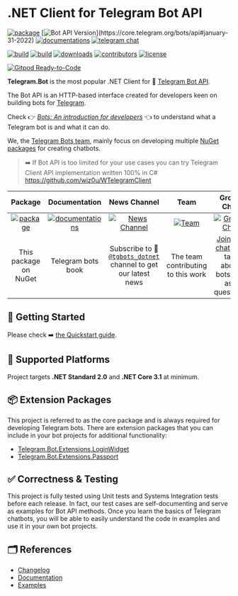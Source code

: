 # .NET Client for Telegram Bot API

[![package](https://img.shields.io/nuget/vpre/Telegram.Bot.svg?label=Telegram.Bot&style=flat-square)](https://www.nuget.org/packages/Telegram.Bot)
[![Bot API Version](https://img.shields.io/badge/Bot%20API-5.7%20(January%2031,%202022)-f36caf.svg?style=flat-square)](https://core.telegram.org/bots/api#january-31-2022)
[![documentations](https://img.shields.io/badge/Documentations-Book-orange.svg?style=flat-square)](https://telegrambots.github.io/book/)
[![telegram chat](https://img.shields.io/badge/Support_Chat-Telegram-blue.svg?style=flat-square)](https://t.me/joinchat/B35YY0QbLfd034CFnvCtCA)

[![build](https://img.shields.io/azure-devops/build/tgbots/14f9ab3f-313a-4339-8534-e8b96c7763cc/6?style=flat-square&label=master)](https://dev.azure.com/tgbots/Telegram.Bot/_build/latest?definitionId=6&branchName=master)
[![build](https://img.shields.io/azure-devops/build/tgbots/14f9ab3f-313a-4339-8534-e8b96c7763cc/10/develop?style=flat-square&label=develop)](https://dev.azure.com/tgbots/Telegram.Bot/_build/latest?definitionId=10&branchName=develop)
[![downloads](https://img.shields.io/nuget/dt/Telegram.Bot.svg?style=flat-square&label=Package%20Downloads)](https://www.nuget.org/packages/Telegram.Bot)
[![contributors](https://img.shields.io/github/contributors/TelegramBots/Telegram.Bot.svg?style=flat-square&label=Contributors)](https://github.com/TelegramBots/Telegram.Bot/graphs/contributors)
[![license](https://img.shields.io/github/license/TelegramBots/telegram.bot.svg?style=flat-square&maxAge=2592000&label=License)](https://raw.githubusercontent.com/TelegramBots/telegram.bot/master/LICENSE)

[![Gitpod Ready-to-Code](https://gitpod.io/button/open-in-gitpod.svg)](https://gitpod.io/from-referrer/)

**Telegram.Bot** is the most popular .NET Client for 🤖 [Telegram Bot API].

The Bot API is an HTTP-based interface created for developers keen on building bots for [Telegram].

Check 👉 [_Bots: An introduction for developers_] 👈 to understand what a Telegram bot is and what it can do.

We, the [Telegram Bots team], mainly focus on developing multiple [NuGet packages] for creating chatbots.

> ➡️ If Bot API is too limited for your use cases you can try Telegram Client API implementation written 100% in C#
> <https://github.com/wiz0u/WTelegramClient>

|Package|Documentation|News Channel|Team|Group Chat|
|:-----:|:-----------:|:----------:|:--:|:--------:|
| [![package](docs/logo-nuget.png)](https://www.nuget.org/packages/Telegram.Bot) | [![documentations](docs/logo-docs.png)](https://telegrambots.github.io/book/) | [![News Channel](docs/logo-channel.jpg)](https://t.me/tgbots_dotnet) | [![Team](docs/logo-gh.png)](https://github.com/orgs/TelegramBots/people) | [![Group Chat](docs/logo-chat.jpg)](https://t.me/joinchat/B35YY0QbLfd034CFnvCtCA) |
| This package on NuGet | Telegram bots book | Subscribe to 📣 [`@tgbots_dotnet`] channel to get our latest news | The team contributing to this work | [Join our chat] 💬 to talk about bots and ask questions |

## 🔨 Getting Started

Please check ➡️ [the Quickstart guide].

## 🚧 Supported Platforms

Project targets **.NET Standard 2.0** and **.NET Core 3.1** at minimum.

## 📦 Extension Packages

This project is referred to as the core package and is always required for developing Telegram bots.
There are extension packages that you can include in your bot projects for additional functionality:

- [Telegram.Bot.Extensions.LoginWidget]
- [Telegram.Bot.Extensions.Passport]

## ✅ Correctness & Testing

This project is fully tested using Unit tests and Systems Integration tests before each release.
In fact, our test cases are self-documenting and serve as examples for Bot API methods.
Once you learn the basics of Telegram chatbots, you will be able to easily understand the code in examples and
use it in your own bot projects.

## 🗂 References

- [Changelog](CHANGELOG.md)
- [Documentation](https://telegrambots.github.io/book/)
- [Examples](https://github.com/TelegramBots/telegram.bot.examples)

<!-- ---- -->

[Telegram Bot API]: https://core.telegram.org/bots/api
[Telegram]: https://www.telegram.org/
[_Bots: An introduction for developers_]: https://core.telegram.org/bots
[Telegram Bots team]: https://github.com/orgs/TelegramBots/people
[NuGet packages]: https://www.nuget.org/profiles/TelegramBots
[`@tgbots_dotnet`]: https://t.me/tgbots_dotnet
[Join our chat]: https://t.me/joinchat/B35YY0QbLfd034CFnvCtCA
[the Quickstart guide]: https://telegrambots.github.io/book/1/quickstart.html
[Telegram.Bot.Extensions.LoginWidget]: https://github.com/TelegramBots/Telegram.Bot.Extensions.LoginWidget
[Telegram.Bot.Extensions.Passport]: https://github.com/TelegramBots/Telegram.Bot.Extensions.Passport
